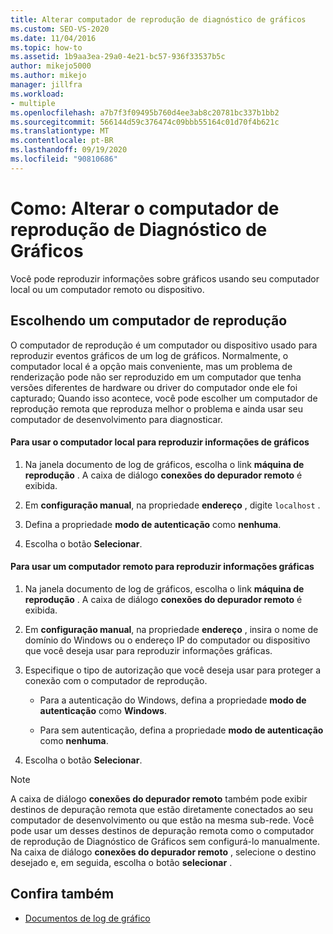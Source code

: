 ```yaml
---
title: Alterar computador de reprodução de diagnóstico de gráficos
ms.custom: SEO-VS-2020
ms.date: 11/04/2016
ms.topic: how-to
ms.assetid: 1b9aa3ea-29a0-4e21-bc57-936f33537b5c
author: mikejo5000
ms.author: mikejo
manager: jillfra
ms.workload:
- multiple
ms.openlocfilehash: a7b7f3f09495b760d4ee3ab8c20781bc337b1bb2
ms.sourcegitcommit: 566144d59c376474c09bbb55164c01d70f4b621c
ms.translationtype: MT
ms.contentlocale: pt-BR
ms.lasthandoff: 09/19/2020
ms.locfileid: "90810686"
---
```

# <a name="how-to-change-the-graphics-diagnostics-playback-machine"></a>Como: Alterar o computador de reprodução de Diagnóstico de Gráficos
Você pode reproduzir informações sobre gráficos usando seu computador local ou um computador remoto ou dispositivo.

## <a name="choosing-a-playback-machine"></a>Escolhendo um computador de reprodução
 O computador de reprodução é um computador ou dispositivo usado para reproduzir eventos gráficos de um log de gráficos. Normalmente, o computador local é a opção mais conveniente, mas um problema de renderização pode não ser reproduzido em um computador que tenha versões diferentes de hardware ou driver do computador onde ele foi capturado; Quando isso acontece, você pode escolher um computador de reprodução remota que reproduza melhor o problema e ainda usar seu computador de desenvolvimento para diagnosticar.

#### <a name="to-use-the-local-machine-to-play-back-graphics-information"></a>Para usar o computador local para reproduzir informações de gráficos

1. Na janela documento de log de gráficos, escolha o link **máquina de reprodução** . A caixa de diálogo **conexões do depurador remoto** é exibida.

2. Em **configuração manual**, na propriedade **endereço** , digite `localhost` .

3. Defina a propriedade **modo de autenticação** como **nenhuma**.

4. Escolha o botão **Selecionar**.

#### <a name="to-use-a-remote-machine-to-play-back-graphics-information"></a>Para usar um computador remoto para reproduzir informações gráficas

1. Na janela documento de log de gráficos, escolha o link **máquina de reprodução** . A caixa de diálogo **conexões do depurador remoto** é exibida.

2. Em **configuração manual**, na propriedade **endereço** , insira o nome de domínio do Windows ou o endereço IP do computador ou dispositivo que você deseja usar para reproduzir informações gráficas.

3. Especifique o tipo de autorização que você deseja usar para proteger a conexão com o computador de reprodução.

    - Para a autenticação do Windows, defina a propriedade **modo de autenticação** como **Windows**.

    - Para sem autenticação, defina a propriedade **modo de autenticação** como **nenhuma**.

4. Escolha o botão **Selecionar**.

> [!NOTE]
> A caixa de diálogo **conexões do depurador remoto** também pode exibir destinos de depuração remota que estão diretamente conectados ao seu computador de desenvolvimento ou que estão na mesma sub-rede. Você pode usar um desses destinos de depuração remota como o computador de reprodução de Diagnóstico de Gráficos sem configurá-lo manualmente. Na caixa de diálogo **conexões do depurador remoto** , selecione o destino desejado e, em seguida, escolha o botão **selecionar** .

## <a name="see-also"></a>Confira também
- [Documentos de log de gráfico](graphics-log-document.md)